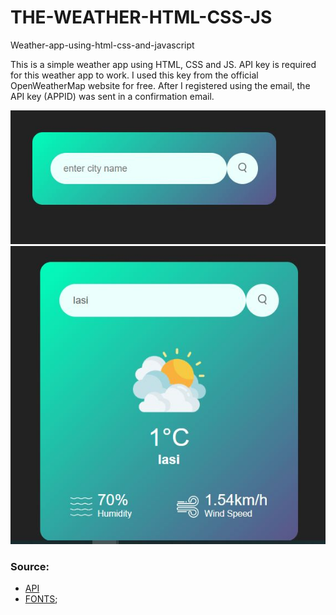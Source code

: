 # THE-WEATHER-HTML-CSS-JS
Weather-app-using-html-css-and-javascript

This is a simple weather app using HTML, CSS and JS. API key is required for this weather app to work.
I used this key from the official OpenWeatherMap website for free. After I registered using the email, the API key (APPID) was sent in a confirmation email.


![banner](Capture0.JPG)
![banner](Capture1.JPG)

 ### Source:
 * [API](https://darksky.net/dev)
 * [FONTS](https://fonts.google.com/);
